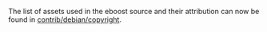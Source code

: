 The list of assets used in the eboost source and their attribution can now be found in [contrib/debian/copyright](../contrib/debian/copyright).
